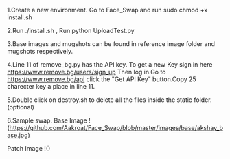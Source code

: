 1.Create a new environment.
Go to Face_Swap and run sudo chmod +x install.sh


2.Run ./install.sh , Run python UploadTest.py

3.Base images and mugshots can be found in reference image folder and mugshots respectively.

4.Line 11 of remove_bg.py has the API key.
To get a new Key sign in here https://www.remove.bg/users/sign_up 
Then log in.Go to https://www.remove.bg/api click the "Get API Key" button.Copy 25 charecter key a place in line 11.

5.Double click on destroy.sh to delete all the files inside the static folder.(optional)

6.Sample swap.
  Base Image
!(https://github.com/Aakroat/Face_Swap/blob/master/images/base/akshay_base.jpg)

  Patch Image
!()  
  


